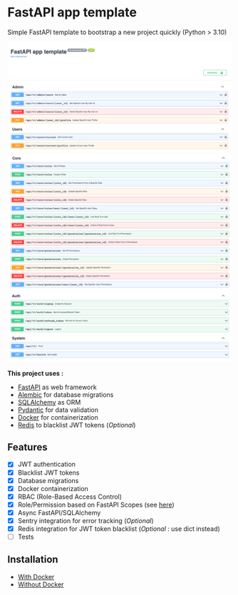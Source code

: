 # FastAPI app template

Simple FastAPI template to bootstrap a new project quickly (Python > 3.10)

![Swagger UI 1/3](docs/images/api_swagger_1.png)
![Swagger UI 2/3](docs/images/api_swagger_2.png)
![Swagger UI 3/3](docs/images/api_swagger_3.png)

**This project uses :**
- [FastAPI](https://fastapi.tiangolo.com/) as web framework
- [Alembic](https://alembic.sqlalchemy.org/en/latest/) for database migrations
- [SQLAlchemy](https://www.sqlalchemy.org/) as ORM
- [Pydantic](https://docs.pydantic.dev/) for data validation
- [Docker](https://www.docker.com/) for containerization
- [Redis](https://redis.io/) to blacklist JWT tokens (_Optional_)

## Features

- [x] JWT authentication
- [x] Blacklist JWT tokens
- [x] Database migrations
- [x] Docker containerization
- [x] RBAC (Role-Based Access Control)
- [x] Role/Permission based on FastAPI Scopes (see [here](https://fastapi.tiangolo.com/advanced/security/oauth2-scopes/?h=scope))
- [x] Async FastAPI/SQLAlchemy
- [x] Sentry integration for error tracking (_Optional_)
- [x] Redis integration for JWT token blacklist (_Optional_ : use dict instead)
- [ ] Tests

## Installation

- [With Docker](docs/installation_with_docker.md)
- [Without Docker](docs/installation_without_docker.md)
